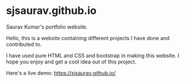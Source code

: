 # sjsaurav.github.io

Saurav Kumar's portfolio website.

Hello, this is a website containing different projects I have done and contributed to.

I have used pure HTML and CSS and bootstrap in making this website. I hope you enjoy and get a cool idea out of this project.

Here's a live demo: https://sjsaurav.github.io/
